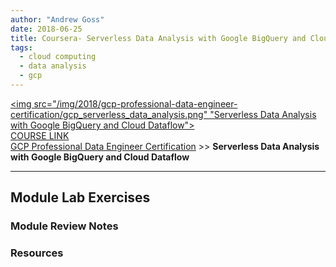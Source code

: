 ```yaml
---
author: "Andrew Goss"
date: 2018-06-25
title: Coursera- Serverless Data Analysis with Google BigQuery and Cloud Dataflow
tags:
  - cloud computing
  - data analysis
  - gcp
---
```

<a href="https://www.coursera.org/learn/serverless-data-analysis-bigquery-cloud-dataflow-gcp" target=_><img src="/img/2018/gcp-professional-data-engineer-certification/gcp_serverless_data_analysis.png" "Serverless Data Analysis with Google BigQuery and Cloud Dataflow"></a><br>
<a href="https://www.coursera.org/learn/serverless-data-analysis-bigquery-cloud-dataflow-gcp" target="_blank">COURSE LINK</a><br>
<a href="/2018/gcp-professional-data-engineer-certification/">GCP Professional Data Engineer Certification</a> >> <b>Serverless Data Analysis with Google BigQuery and Cloud Dataflow</b>
<hr>

## Module Lab Exercises

### Module Review Notes

### Resources